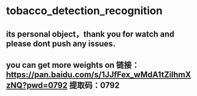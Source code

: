 # tobacco_detection_recognition
## its personal object，thank you for watch and please dont push any issues.
## you can get more weights on 链接：https://pan.baidu.com/s/1JJfFex_wMdA1tZilhmXzNQ?pwd=0792 提取码：0792
